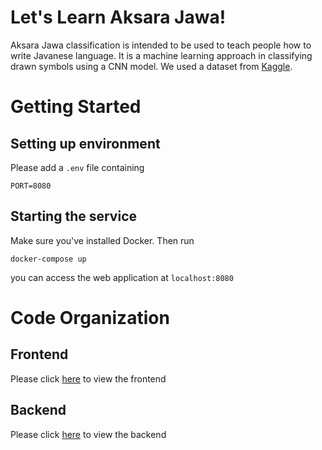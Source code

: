 # Let's Learn Aksara Jawa!
Aksara Jawa classification is intended to be used to teach people how to write Javanese language. It is a machine learning approach in classifying drawn symbols using a CNN model. We used a dataset from [Kaggle](https://www.kaggle.com/phiard/aksara-jawa).

# Getting Started
## Setting up environment
Please add a `.env` file containing
```
PORT=8080
```
## Starting the service
Make sure you've installed Docker. Then run
```
docker-compose up
```
you can access the web application at `localhost:8080`

# Code Organization
## Frontend
Please click [here](frontend) to view the frontend
## Backend
Please click [here](Backend) to view the backend
